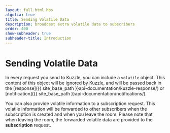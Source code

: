 ```yaml
---
layout: full.html.hbs
algolia: true
title: Sending Volatile Data
description: broadcast extra volatile data to subscribers
order: 400
show-subheader: true
subheader-title: Introduction
---
```


# Sending Volatile Data

In every request you send to Kuzzle, you can include a `volatile` object.
This content of this object will be ignored by Kuzzle, and will be passed back in the [response]({{ site_base_path }}api-documentation/kuzzle-response/) or [notification]({{ site_base_path }}api-documentation/notifications/).

You can also provide volatile information to a subscription request.
This volatile information will be forwarded to other subscribers when the subscription is created
and when you leave the room. Please note that when leaving the room,
the forwarded volatile data are provided to the **subscription** request.
